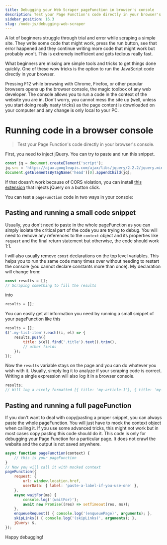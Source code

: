 ```yaml
---
title: Debugging your Web Scraper pageFunction in browser's console
description: Test your Page Function's code directly in your browser's console
sidebar_position: 16.3
slug: /node-js/debugging-web-scraper
---
```


A lot of beginners struggle through trial and error while scraping a simple site. They write some code that might work, press the run button, see that error happened and they continue writing more code that might work but probably won't. This is extremely inefficient and gets tedious really fast.

What beginners are missing are simple tools and tricks to get things done quickly. One of these wow tricks is the option to run the JavaScript code directly in your browser.

Pressing F12 while browsing with Chrome, Firefox, or other popular browsers opens up the browser console, the magic toolbox of any web developer. The console allows you to run a code in the context of the website you are in. Don't worry, you cannot mess the site up (well, unless you start doing really nasty tricks) as the page content is downloaded on your computer and any change is only local to your PC.

# Running code in a browser console

> Test your Page Function's code directly in your browser's console.

First, you need to inject jQuery. You can try to paste and run this snippet.

```js
const jq = document.createElement('script');
jq.src = 'https://ajax.googleapis.com/ajax/libs/jquery/2.2.2/jquery.min.js';
document.getElementsByTagName('head')[0].appendChild(jq);
```

If that doesn't work because of CORS violation, you can install [this extension](https://chrome.google.com/webstore/detail/ekkjohcjbjcjjifokpingdbdlfekjcgi) that injects jQuery on a button click.

You can test a `pageFunction` code in two ways in your console:

## Pasting and running a small code snippet

Usually, you don't need to paste in the whole pageFunction as you can simply isolate the critical part of the code you are trying to debug. You will need to remove any references to the `context` object and its properties like `request` and the final return statement but otherwise, the code should work 1:1.

I will also usually remove `const` declarations on the top level variables. This helps you to run the same code many times over without needing to restart the console (you cannot declare constants more than once). My declaration will change from:

```js
const results = [];
// Scraping something to fill the results
```

into

```js
results = [];
```

You can easily get all information you need by running a small snippet of your pageFunction like this

```js
results = [];
$('.my-list-item').each((i, el) => {
    results.push({
        title: $(el).find('.title').text().trim(),
        // other fields
    });
});
```

Now the `results` variable stays on the page and you can do whatever you wish with it. Usually, simply log it to analyze if your scraping code is correct. Writing a single expression will also log it in a browser console.

```js
results;
// Will log a nicely formatted [{ title: 'my-article-1'}, { title: 'my-article-2'}] etc.
```

## Pasting and running a full pageFunction

If you don't want to deal with copy/pasting a proper snippet, you can always paste the whole pageFunction. You will just have to mock the context object when calling it. If you use some advanced tricks, this might not work but in most cases copy pasting this code should do it. This code is only for debugging your Page Function for a particular page. It does not crawl the website and the output is not saved anywhere.

<!-- eslint-disable -->
```js
async function pageFunction(context) {
    // this is your pageFunction
}
// Now you will call it with mocked context
pageFunction({
    request: {
        url: window.location.href,
        userData: { label: 'paste-a-label-if-you-use-one' },
    },
    async waitFor(ms) {
        console.log('(waitFor)');
        await new Promise((res) => setTimeout(res, ms));
    },
    enqueueRequest() { console.log('(enqueuePage)', arguments); },
    skipLinks() { console.log('(skipLinks)', arguments); },
    jQuery: $,
});
```

Happy debugging!

